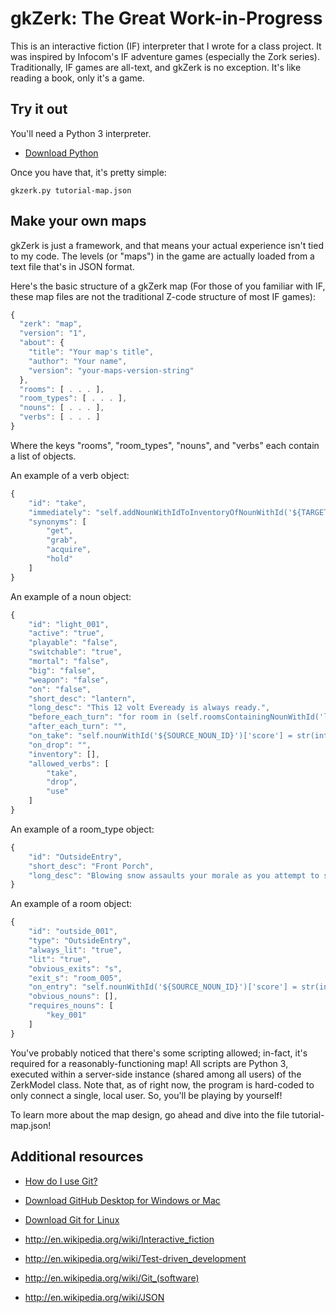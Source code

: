 gkZerk: The Great Work-in-Progress
==============

This is an interactive fiction (IF) interpreter that I wrote for a class project. It was inspired by Infocom's IF adventure games (especially the Zork series). Traditionally, IF games are all-text, and gkZerk is no exception. It's like reading a book, only it's a game.

Try it out
----------

You'll need a Python 3 interpreter.

* [Download Python]

Once you have that, it's pretty simple:

```
gkzerk.py tutorial-map.json
```

Make your own maps
------------------

gkZerk is just a framework, and that means your actual experience isn't tied to my code. The levels (or "maps") in the game are actually loaded from a text file that's in JSON format.

Here's the basic structure of a gkZerk map (For those of you familiar with IF, these map files are not the traditional Z-code structure of most IF games):

```javascript
{
  "zerk": "map",
  "version": "1",
  "about": {
    "title": "Your map's title",
    "author": "Your name",
    "version": "your-maps-version-string"
  },
  "rooms": [ . . . ],
  "room_types": [ . . . ],
  "nouns": [ . . . ],
  "verbs": [ . . . ]
}
``` 

Where the keys "rooms", "room_types", "nouns", and "verbs" each contain a list of objects.

An example of a verb object:

```javascript
{
    "id": "take",
    "immediately": "self.addNounWithIdToInventoryOfNounWithId('${TARGET_NOUN_ID}', '${SOURCE_NOUN_ID}'); self.removeNounWithIdFromRoomWithId('${TARGET_NOUN_ID}', self.roomsContainingNounWithId('${SOURCE_NOUN_ID}')[0]['id']) if self.nounWithId('${TARGET_NOUN_ID}')['big'] == 'false' else self.sendNotificationToNoun('You can\\'t pick that up!', self.nounWithId('${SOURCE_NOUN_ID}'))",
    "synonyms": [
        "get",
        "grab",
        "acquire",
        "hold"
    ]
}
```

An example of a noun object:

```javascript
{
    "id": "light_001",
    "active": "true",
    "playable": "false",
    "switchable": "true",
    "mortal": "false",
    "big": "false",
    "weapon": "false",
    "on": "false",
    "short_desc": "lantern",
    "long_desc": "This 12 volt Eveready is always ready.",
    "before_each_turn": "for room in (self.roomsContainingNounWithId('light_001')): self.setLitInRoomWithId(room['id'], False) if (self.nounWithId('light_001')['on'] == 'false') and (room['always_lit'] == 'false') else self.setLitInRoomWithId(room['id'], True)",
    "after_each_turn": "",
    "on_take": "self.nounWithId('${SOURCE_NOUN_ID}')['score'] = str(int(self.nounWithId('${SOURCE_NOUN_ID}')['score']) + 5)",
    "on_drop": "",
    "inventory": [],
    "allowed_verbs": [
        "take",
        "drop",
        "use"
    ]
}
```

An example of a room_type object:

```javascript
{
    "id": "OutsideEntry",
    "short_desc": "Front Porch",
    "long_desc": "Blowing snow assaults your morale as you attempt to stay warm on the front porch of a large building. It looks as if the residence was constructed methodically, in the middle of an evergreen forest, with no obvious roads in sight. Well, at least you don't feel trapped inside of that silly house anymore. That silly, warm house. Ah, what fun it was."
}
```

An example of a room object:

```javascript
{
    "id": "outside_001",
    "type": "OutsideEntry",
    "always_lit": "true",
    "lit": "true",
    "obvious_exits": "s",
    "exit_s": "room_005",
    "on_entry": "self.nounWithId('${SOURCE_NOUN_ID}')['score'] = str(int(self.nounWithId('${SOURCE_NOUN_ID}')['score']) + 10); self.nounWithId('${SOURCE_NOUN_ID}')['game_state'] = 'finished_won'",
    "obvious_nouns": [],
    "requires_nouns": [
        "key_001"
    ]
}
```

You've probably noticed that there's some scripting allowed; in-fact, it's required for a reasonably-functioning map! All scripts are Python 3, executed within a server-side instance (shared among all users) of the ZerkModel class. Note that, as of right now, the program is hard-coded to only connect a single, local user. So, you'll be playing by yourself!

To learn more about the map design, go ahead and dive into the file tutorial-map.json!

Additional resources
--------------------

* [How do I use Git?]

* [Download GitHub Desktop for Windows or Mac]

* [Download Git for Linux]

* http://en.wikipedia.org/wiki/Interactive_fiction

* http://en.wikipedia.org/wiki/Test-driven_development

* http://en.wikipedia.org/wiki/Git_(software)

* http://en.wikipedia.org/wiki/JSON

  [Download Python]: https://www.python.org/downloads/
  [How do I use Git?]: http://git-scm.com/documentation
  [Download GitHub Desktop for Windows or Mac]: https://desktop.github.com/
  [Download Git for Linux]: http://git-scm.com/download/linux

